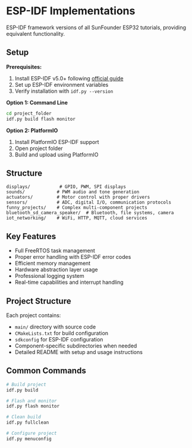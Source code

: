# ESP-IDF Implementations

ESP-IDF framework versions of all SunFounder ESP32 tutorials, providing equivalent functionality.

## Setup

**Prerequisites:**
1. Install ESP-IDF v5.0+ following [official guide](https://docs.espressif.com/projects/esp-idf/en/latest/esp32/get-started/)
2. Set up ESP-IDF environment variables
3. Verify installation with `idf.py --version`

**Option 1: Command Line**
```bash
cd project_folder
idf.py build flash monitor
```

**Option 2: PlatformIO**
1. Install PlatformIO ESP-IDF support
2. Open project folder
3. Build and upload using PlatformIO

## Structure

```
displays/           # GPIO, PWM, SPI displays
sounds/            # PWM audio and tone generation  
actuators/         # Motor control with proper drivers
sensors/           # ADC, digital I/O, communication protocols
funny_projects/    # Complex multi-component projects
bluetooth_sd_camera_speaker/  # Bluetooth, file systems, camera
iot_networking/    # WiFi, HTTP, MQTT, cloud services
```

## Key Features

- Full FreeRTOS task management
- Proper error handling with ESP-IDF error codes
- Efficient memory management
- Hardware abstraction layer usage
- Professional logging system
- Real-time capabilities and interrupt handling

## Project Structure

Each project contains:
- `main/` directory with source code
- `CMakeLists.txt` for build configuration
- `sdkconfig` for ESP-IDF configuration
- Component-specific subdirectories when needed
- Detailed README with setup and usage instructions

## Common Commands

```bash
# Build project
idf.py build

# Flash and monitor
idf.py flash monitor

# Clean build
idf.py fullclean

# Configure project
idf.py menuconfig
```